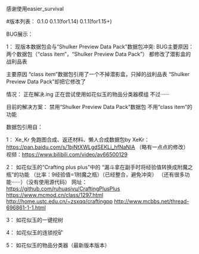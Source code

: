 感谢使用easier_survival

#版本列表：
0.1.0
0.1.1(for1.14)
0.1.1(for1.15+)

BUG展示：

1：
现版本数据包会与“Shulker Preview Data Pack”数据包冲突:
BUG主要原因：
两个数据包（“class item”，“Shulker Preview Data Pack”）
都修改了潜影盒的战利品表

主要原因
“class item”数据包引用了一个不掉潜影盒，只掉的战利品表
“Shulker Preview Data Pack”却把它修改了

情况：
正在解决.ing
正在尝试使用如花似玉的物品分类器模组
不过······


目前的解决方案：
禁用“Shulker Preview Data Pack”数据包
不用“class item”的功能


数据包引用自：

1：
Xe_Kr
免跑图合成、返还材料、懒人合成数据包by XeKr：
https://pan.baidu.com/s/1bjNtXWLgdSEKLi_hfNaNIA
（略有一点点的修改）
视频：https://www.bilibili.com/video/av66500129

2：
如花似玉的“Crafting plus plus”中的
“漏斗拿在副手时将经验值转换成附魔之瓶”的功能
（比率：9经验值=1附魔之瓶）（已经整合，避免冲突）
（还有很多功能······）（没有使用源代码）
网址：
https://github.com/ruhuasiyu/CraftingPlusPlus
https://www.mcmod.cn/class/1297.html
http://home.ustc.edu.cn/~zsxqq/craftingpp
http://www.mcbbs.net/thread-696861-1-1.html

3：
如花似玉的一键挖树

4：
如花似玉的连锁挖矿

5：
如花似玉的物品分类器（最新版本版本）

